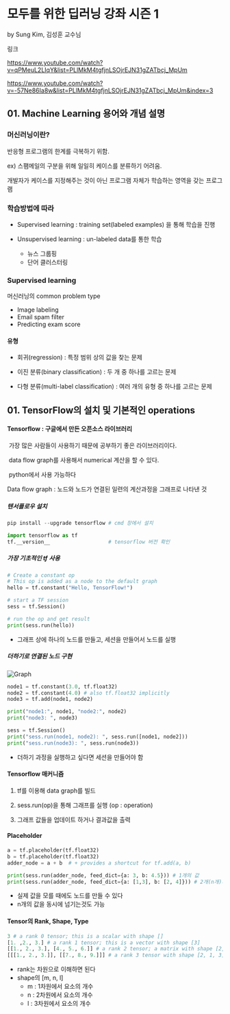 # 모두를 위한 딥러닝 강좌 시즌 1

by Sung Kim, 김성훈 교수님

링크

 https://www.youtube.com/watch?v=qPMeuL2LIqY&list=PLlMkM4tgfjnLSOjrEJN31gZATbcj_MpUm

https://www.youtube.com/watch?v=-57Ne86Ia8w&list=PLlMkM4tgfjnLSOjrEJN31gZATbcj_MpUm&index=3

## 01. Machine Learning 용어와 개념 설명

### 머신러닝이란?

반응형 프로그램의 한계를 극복하기 위함. 

ex) 스팸메일의 구분을 위해 일일히 케이스를 분류하기 어려움. 

개발자가 케이스를 지정해주는 것이 아닌 프로그램 자체가 학습하는 영역을 갖는 프로그램

### 학습방법에 따라

* Supervised learning : training set(labeled examples) 을 통해 학습을 진행

* Unsupervised learning : un-labeled data를 통한 학습
  
  * 뉴스 그룹핑
  * 단어 클러스터링

### Supervised learning

 머신러닝의 common problem type

* Image labeling
* Email spam filter
* Predicting exam score

#### 유형

* 회귀(regression) : 특정 범위 상의 값을 찾는 문제

* 이진 분류(binary classification) : 두 개 중 하나를 고르는 문제 

* 다형 분류(multi-label classification) : 여러 개의 유형 중 하나를 고르는 문제

## 01. TensorFlow의 설치 및 기본적인 operations

#### Tensorflow : 구글에서 만든 오픈소스 라이브러리

​    가장 많은 사람들이 사용하기 때문에 공부하기 좋은 라이브러리이다.

​    data flow graph를 사용해서 numerical 계산을 할 수 있다.

​    python에서 사용 가능하다

Data flow graph : 노드와 노드가 연결된 일련의 계산과정을 그래프로 나타낸 것

##### 텐서플로우 설치

```python
pip install --upgrade tensorflow # cmd 창에서 설치 

import tensorflow as tf
tf.__version__                   # tensorflow 버전 확인
```

##### 가장 기초적인 tf 사용

```python
# Create a constant op
# This op is added as a node to the default graph
hello = tf.constant("Hello, TensorFlow!")

# start a TF session
sess = tf.Session()

# run the op and get result
print(sess.run(hello))
```

* 그래프 상에 하나의 노드를 만들고, 세션을 만들어서 노드를 실행

##### 더하기로 연결된 노드 구현

![Graph](https://camo.githubusercontent.com/17dd2b50c5c223a84cee9e2e1f61a2c175660230c8bd367f5d174d808d3ae7c9/68747470733a2f2f7777772e74656e736f72666c6f772e6f72672f696d616765732f67657474696e675f737461727465645f61646465722e706e67)

```python
node1 = tf.constant(3.0, tf.float32)
node2 = tf.constant(4.0) # also tf.float32 implicitly
node3 = tf.add(node1, node2)

print("node1:", node1, "node2:", node2)
print("node3: ", node3)
```

```python
sess = tf.Session()
print("sess.run(node1, node2): ", sess.run([node1, node2]))
print("sess.run(node3): ", sess.run(node3))
```

* 더하기 과정을 실행하고 싶다면 세션을 만들어야 함

#### Tensorflow 매커니즘

1. tf를 이용해 data graph를 빌드

2. sess.run(op)을 통해 그래프를 실행 (op : operation)

3. 그래프 값들을 업데이트 하거나 결과값을 출력

#### Placeholder

```python
a = tf.placeholder(tf.float32)
b = tf.placeholder(tf.float32)
adder_node = a + b  # + provides a shortcut for tf.add(a, b)

print(sess.run(adder_node, feed_dict={a: 3, b: 4.5})) # 1개의 값 
print(sess.run(adder_node, feed_dict={a: [1,3], b: [2, 4]})) # 2개(n개)의 값
```

* 실제 값을 모를 때에도 노드를 만들 수 있다
* n개의 값을 동시에 넘기는것도 가능 

#### Tensor의 Rank, Shape, Type

```python
3 # a rank 0 tensor; this is a scalar with shape []
[1. ,2., 3.] # a rank 1 tensor; this is a vector with shape [3]
[[1., 2., 3.], [4., 5., 6.]] # a rank 2 tensor; a matrix with shape [2, 3]
[[[1., 2., 3.]], [[7., 8., 9.]]] # a rank 3 tensor with shape [2, 1, 3]
```

* rank는 차원으로 이해하면 된다
* shape의 [m, n, l]
  * m : 1차원에서 요소의 개수
  * n : 2차원에서 요소의 개수
  * l : 3차원에서 요소의 개수